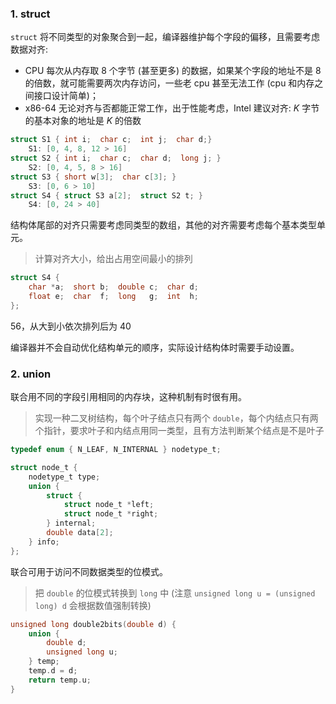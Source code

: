 ### 1. struct

`struct` 将不同类型的对象聚合到一起，编译器维护每个字段的偏移，且需要考虑数据对齐:

-   CPU 每次从内存取 8 个字节 (甚至更多) 的数据，如果某个字段的地址不是 8 的倍数，就可能需要两次内存访问，一些老 cpu 甚至无法工作 (cpu 和内存之间接口设计简单)；
-   x86-64 无论对齐与否都能正常工作，出于性能考虑，Intel 建议对齐: $K$ 字节的基本对象的地址是 $K$ 的倍数

```C
struct S1 { int i;  char c;  int j;  char d;}
    S1: [0, 4, 8, 12 > 16]
struct S2 { int i;  char c;  char d;  long j; }
    S2: [0, 4, 5, 8 > 16]
struct S3 { short w[3];  char c[3]; }
    S3: [0, 6 > 10]
struct S4 { struct S3 a[2];  struct S2 t; }
    S4: [0, 24 > 40]
```

结构体尾部的对齐只需要考虑同类型的数组，其他的对齐需要考虑每个基本类型单元。

<!-- prettier-ignore-start -->
> 计算对齐大小，给出占用空间最小的排列
```C
struct S4 {
    char *a;  short b;  double c;  char d;
    float e;  char  f;  long   g;  int  h;
};
```
56，从大到小依次排列后为 40
<!-- prettier-ignore-end -->

编译器并不会自动优化结构单元的顺序，实际设计结构体时需要手动设置。

### 2. union

联合用不同的字段引用相同的内存块，这种机制有时很有用。

<!-- prettier-ignore-start -->
> 实现一种二叉树结构，每个叶子结点只有两个 `double`，每个内结点只有两个指针，要求叶子和内结点用同一类型，且有方法判断某个结点是不是叶子
```C
typedef enum { N_LEAF, N_INTERNAL } nodetype_t;

struct node_t {
    nodetype_t type;
    union {
        struct {
            struct node_t *left;
            struct node_t *right;
        } internal;
        double data[2];
    } info;
};
```
<!-- prettier-ignore-end -->

联合可用于访问不同数据类型的位模式。

<!-- prettier-ignore-start -->
> 把 `double` 的位模式转换到 `long` 中 (注意 `unsigned long u = (unsigned long) d` 会根据数值强制转换)
```C
unsigned long double2bits(double d) {
    union {
        double d;
        unsigned long u;
    } temp;
    temp.d = d;
    return temp.u;
}
```
<!-- prettier-ignore-end -->
